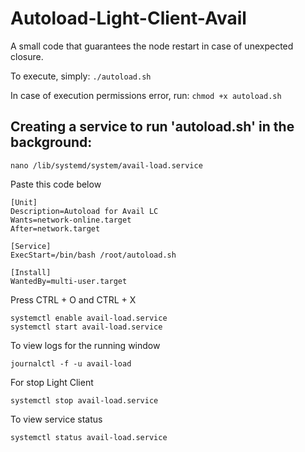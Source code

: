 # Autoload-Light-Client-Avail
A small code that guarantees the node restart in case of unexpected closure.

To execute, simply:
```./autoload.sh```

In case of execution permissions error, run:
```chmod +x autoload.sh```

## Creating a service to run 'autoload.sh' in the background:

```nano /lib/systemd/system/avail-load.service```

Paste this code below
```
[Unit]
Description=Autoload for Avail LC
Wants=network-online.target
After=network.target

[Service]
ExecStart=/bin/bash /root/autoload.sh

[Install]
WantedBy=multi-user.target
```
Press CTRL + O and CTRL + X

```
systemctl enable avail-load.service
systemctl start avail-load.service
```

To view logs for the running window

```journalctl -f -u avail-load```

For stop Light Client

```systemctl stop avail-load.service```

To view service status

```systemctl status avail-load.service```

